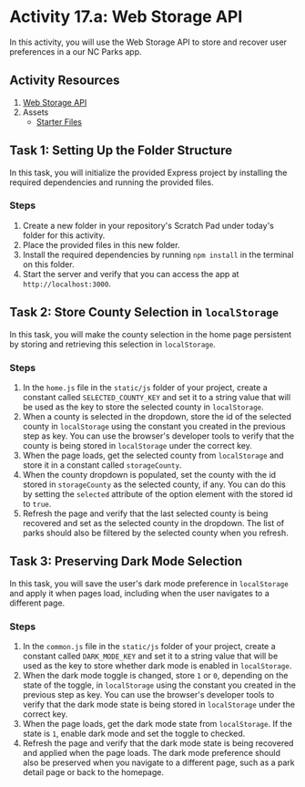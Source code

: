 # Activity 17.a: Web Storage API

In this activity, you will use the Web Storage API to store and recover user preferences in a our NC Parks app. 

## Activity Resources

1. [Web Storage API](https://developer.mozilla.org/en-US/docs/Web/API/Web_Storage_API)
2. Assets
   * [Starter Files](files/)

## Task 1: Setting Up the Folder Structure

In this task, you will initialize the provided Express project by installing the required dependencies and running the provided files.

### Steps

1. Create a new folder in your repository's Scratch Pad under today's folder for this activity.
2. Place the provided files in this new folder.
3. Install the required dependencies by running `npm install` in the terminal on this folder.
4. Start the server and verify that you can access the app at `http://localhost:3000`.

## Task 2: Store County Selection in `localStorage`

In this task, you will make the county selection in the home page persistent by storing and retrieving this selection in `localStorage`.

### Steps

1. In the `home.js` file in the `static/js` folder of your project, create a constant called `SELECTED_COUNTY_KEY` and set it to a string value that will be used as the key to store the selected county in `localStorage`.
2. When a county is selected in the dropdown, store the id of the selected county in `localStorage` using the constant you created in the previous step as key. You can use the browser's developer tools to verify that the county is being stored in `localStorage` under the correct key.
3. When the page loads, get the selected county from `localStorage` and store it in a constant called `storageCounty`.
4. When the county dropdown is populated, set the county with the id stored in `storageCounty` as the selected county, if any. You can do this by setting the `selected` attribute of the option element with the stored id to `true`.
5. Refresh the page and verify that the last selected county is being recovered and set as the selected county in the dropdown. The list of parks should also be filtered by the selected county when you refresh.

## Task 3: Preserving Dark Mode Selection

In this task, you will save the user's dark mode preference in `localStorage` and apply it when pages load, including when the user navigates to a different page.

### Steps

1. In the `common.js` file in the `static/js` folder of your project, create a constant called `DARK_MODE_KEY` and set it to a string value that will be used as the key to store whether dark mode is enabled in `localStorage`.
2. When the dark mode toggle is changed, store `1` or `0`, depending on the state of the toggle, in `localStorage` using the constant you created in the previous step as key. You can use the browser's developer tools to verify that the dark mode state is being stored in `localStorage` under the correct key.
3. When the page loads, get the dark mode state from `localStorage`. If the state is `1`, enable dark mode and set the toggle to checked.
4. Refresh the page and verify that the dark mode state is being recovered and applied when the page loads. The dark mode preference should also be preserved when you navigate to a different page, such as a park detail page or back to the homepage.
